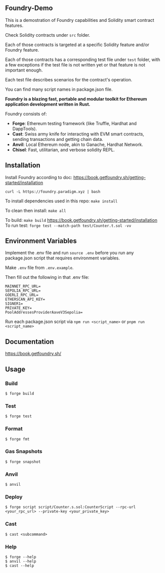 ## Foundry-Demo

This is a demostration of Foundry capabilities and Solidity smart contract features.

Check Solidity contracts under `src` folder.

Each of those contracts is targeted at a specific Solidity feature and/or Foundry feature.

Each of those contracts has a corresponding test file under `test` folder, with a few exceptions if the test file is not written yet or that feature is not important enough.

Each test file describes scenarios for the contract's operation.

You can find many script names in package.json file.

**Foundry is a blazing fast, portable and modular toolkit for Ethereum application development written in Rust.**

Foundry consists of:

- **Forge**: Ethereum testing framework (like Truffle, Hardhat and DappTools).
- **Cast**: Swiss army knife for interacting with EVM smart contracts, sending transactions and getting chain data.
- **Anvil**: Local Ethereum node, akin to Ganache, Hardhat Network.
- **Chisel**: Fast, utilitarian, and verbose solidity REPL.

## Installation

Install Foundry according to doc: https://book.getfoundry.sh/getting-started/installation

```
curl -L https://foundry.paradigm.xyz | bash
```

To install dependencies used in this repo: `make install`

To clean then install: `make all`

To build: `make build`
https://book.getfoundry.sh/getting-started/installation
To run test: `forge test --match-path test/Counter.t.sol -vv`

## Environment Variables

Implement the .env file and run `source .env` before you run any package.json script that requires environment variables.

Make `.env` file from `.env.example`.

Then fill out the following in that .env file:

```
MAINNET_RPC_URL=
SEPOLIA_RPC_URL=
GOERLI_RPC_URL=
ETHERSCAN_API_KEY=
SIGNER1=
PRIVATE_KEY=
PoolAddressesProviderAaveV3Sepolia=
```

Run each package.json script via `npm run <script_name>` or `pnpm run <script_name>`

## Documentation

https://book.getfoundry.sh/

## Usage

### Build

```shell
$ forge build
```

### Test

```shell
$ forge test
```

### Format

```shell
$ forge fmt
```

### Gas Snapshots

```shell
$ forge snapshot
```

### Anvil

```shell
$ anvil
```

### Deploy

```shell
$ forge script script/Counter.s.sol:CounterScript --rpc-url <your_rpc_url> --private-key <your_private_key>
```

### Cast

```shell
$ cast <subcommand>
```

### Help

```shell
$ forge --help
$ anvil --help
$ cast --help
```

